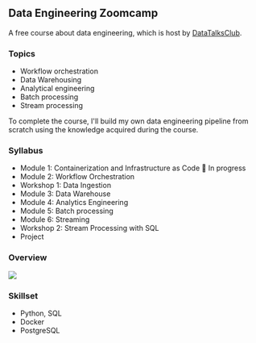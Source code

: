 ## Data Engineering Zoomcamp

A free course about data engineering, which is host by [DataTalksClub](https://github.com/DataTalksClub/data-engineering-zoomcamp).

### Topics

- Workflow orchestration
- Data Warehousing
- Analytical engineering
- Batch processing
- Stream processing

To complete the course, I'll build my own data engineering pipeline from scratch using the knowledge acquired during the course.

### Syllabus

- Module 1: Containerization and Infrastructure as Code
  :hammer: In progress 
- Module 2: Workflow Orchestration
- Workshop 1: Data Ingestion
- Module 3: Data Warehouse
- Module 4: Analytics Engineering
- Module 5: Batch processing
- Module 6: Streaming
- Workshop 2: Stream Processing with SQL
- Project

### Overview
![](https://github.com/DataTalksClub/data-engineering-zoomcamp/blob/main/images/architecture/photo1700757552.jpeg)

### Skillset
- Python, SQL
- Docker
- PostgreSQL
